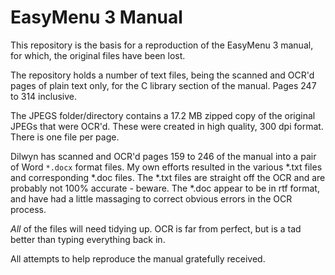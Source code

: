 # EasyMenu 3 Manual
This repository is the basis for a reproduction of the EasyMenu 3 manual, for which, the original files have been lost.

The repository holds a number of text files, being the scanned and OCR'd pages of plain text only, for the C library section of the manual. Pages 247 to 314 inclusive.

The JPEGS folder/directory contains a 17.2 MB zipped copy of the original JPEGs that were OCR'd. These were created in high quality, 300 dpi format. There is one file per page.

Dilwyn has scanned and OCR'd pages 159 to 246 of the manual into a pair of Word `*.docx` format files. My own efforts resulted in the various *.txt files and corresponding *.doc files. The *.txt files are straight off the OCR and are probably not 100% accurate - beware. The *.doc appear to be in rtf format, and have had a little massaging to correct obvious errors in the OCR process.

_All_ of the files will need tidying up. OCR is far from perfect, but is a tad better than typing everything back in.


All attempts to help reproduce the manual gratefully received.



